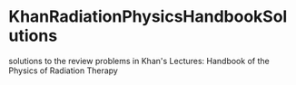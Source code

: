# KhanRadiationPhysicsHandbookSolutions
solutions to the review problems in Khan's Lectures: Handbook of the Physics of Radiation Therapy
